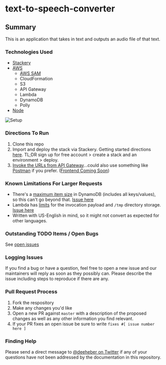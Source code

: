 # text-to-speech-converter

## Summary
This is an application that takes in text and outputs an audio file of that text.

### Technologies Used
- [Stackery](https://www.stackery.io/)
- [AWS](https://aws.amazon.com/)
  - [AWS SAM](https://aws.amazon.com/serverless/sam/)
  - CloudFormation
  - S3
  - API Gateway
  - Lambda
  - DynamoDB
  - Polly
- [Node](https://nodejs.org/en/)

![Setup](https://user-images.githubusercontent.com/12616554/55670972-6445f100-583f-11e9-9e4e-4c62a7422884.png)

### Directions To Run
1. Clone this repo
2. Import and deploy the stack via Stackery. Getting started directions [here](https://docs.stackery.io/docs/using-stackery/introduction/). TL;DR sign up for free account > create a stack and an environment > deploy.
3. [Invoke the URLs from API Gateway](https://docs.aws.amazon.com/apigateway/latest/developerguide/how-to-call-api.html)...could also use something like [Postman](https://www.getpostman.com/) if you prefer. ([Frontend Coming Soon](https://github.com/deeheber/text-to-speech-converter/issues/5))

### Known Limitations For Larger Requests
- There's a [maximum item size](https://docs.aws.amazon.com/amazondynamodb/latest/developerguide/Limits.html#limits-items) in DynamoDB (includes all keys/values), so this can't go beyond that. [Issue here](https://github.com/deeheber/text-to-speech-converter/issues/11)
- Lambda has [limits](https://docs.aws.amazon.com/lambda/latest/dg/limits.html) for the invocation payload and `/tmp` directory storage. [Issue here](https://github.com/deeheber/text-to-speech-converter/issues/12)
- Written with US-English in mind, so it might not convert as expected for other languages.

### Outstanding TODO Items / Open Bugs
See [open issues](https://github.com/deeheber/text-to-speech-converter/issues)

### Logging Issues
If you find a bug or have a question, feel free to open a new issue and our maintainers will reply as soon as they possibly can. Please describe the issue including steps to reproduce if there are any.

### Pull Request Process
1. Fork the respository
2. Make any changes you'd like
3. Open a new PR against `master` with a description of the proposed changes as well as any other information you find relevant.
4. If your PR fixes an open issue be sure to write `fixes #[ issue number here ]`

### Finding Help
Please send a direct message to [@deeheber on Twitter](https://twitter.com/deeheber) if any of your questions have not been addressed by the documentation in this repository.
